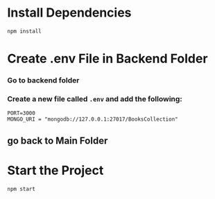 # Install Dependencies

```
npm install
```

# Create .env File in Backend Folder

### Go to backend folder
### Create a new file called `.env` and add the following:

```
PORT=3000
MONGO_URI = "mongodb://127.0.0.1:27017/BooksCollection"
```
## go back to Main Folder 

# Start the Project 

```
npm start
```